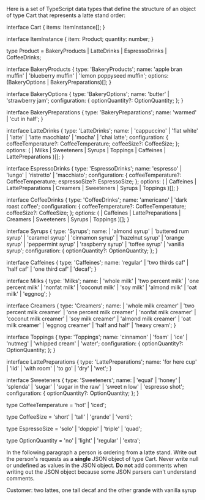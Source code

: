 Here is a set of TypeScript data types that define the structure of an object of type Cart that represents a latte stand order:

interface Cart {
  items: ItemInstance[];
}

interface ItemInstance {
  item: Product;
  quantity: number;
}

type Product = BakeryProducts | LatteDrinks | EspressoDrinks | CoffeeDrinks;

interface BakeryProducts {
  type: 'BakeryProducts';
  name: 'apple bran muffin' | 'blueberry muffin' | 'lemon poppyseed muffin';
  options: (BakeryOptions | BakeryPreparations)[];
}

interface BakeryOptions {
  type: 'BakeryOptions';
  name: 'butter' | 'strawberry jam';
  configuration: {
    optionQuantity?: OptionQuantity;
  };
}

interface BakeryPreparations {
  type: 'BakeryPreparations';
  name: 'warmed' | 'cut in half';
}

interface LatteDrinks {
  type: 'LatteDrinks';
  name:
    | 'cappuccino'
    | 'flat white'
    | 'latte'
    | 'latte macchiato'
    | 'mocha'
    | 'chai latte';
  configuration: {
    coffeeTemperature?: CoffeeTemperature;
    coffeeSize?: CoffeeSize;
  };
  options: (
    | Milks
    | Sweeteners
    | Syrups
    | Toppings
    | Caffeines
    | LattePreparations
  )[];
}

interface EspressoDrinks {
  type: 'EspressoDrinks';
  name: 'espresso' | 'lungo' | 'ristretto' | 'macchiato';
  configuration: {
    coffeeTemperature?: CoffeeTemperature;
    espressoSize?: EspressoSize;
  };
  options: (
    | Caffeines
    | LattePreparations
    | Creamers
    | Sweeteners
    | Syrups
    | Toppings
  )[];
}

interface CoffeeDrinks {
  type: 'CoffeeDrinks';
  name: 'americano' | 'dark roast coffee';
  configuration: {
    coffeeTemperature?: CoffeeTemperature;
    coffeeSize?: CoffeeSize;
  };
  options: (
    | Caffeines
    | LattePreparations
    | Creamers
    | Sweeteners
    | Syrups
    | Toppings
  )[];
}

interface Syrups {
  type: 'Syrups';
  name:
    | 'almond syrup'
    | 'buttered rum syrup'
    | 'caramel syrup'
    | 'cinnamon syrup'
    | 'hazelnut syrup'
    | 'orange syrup'
    | 'peppermint syrup'
    | 'raspberry syrup'
    | 'toffee syrup'
    | 'vanilla syrup';
  configuration: {
    optionQuantity?: OptionQuantity;
  };
}

interface Caffeines {
  type: 'Caffeines';
  name: 'regular' | 'two thirds caf' | 'half caf' | 'one third caf' | 'decaf';
}

interface Milks {
  type: 'Milks';
  name:
    | 'whole milk'
    | 'two percent milk'
    | 'one percent milk'
    | 'nonfat milk'
    | 'coconut milk'
    | 'soy milk'
    | 'almond milk'
    | 'oat milk'
    | 'eggnog';
}

interface Creamers {
  type: 'Creamers';
  name:
    | 'whole milk creamer'
    | 'two percent milk creamer'
    | 'one percent milk creamer'
    | 'nonfat milk creamer'
    | 'coconut milk creamer'
    | 'soy milk creamer'
    | 'almond milk creamer'
    | 'oat milk creamer'
    | 'eggnog creamer'
    | 'half and half'
    | 'heavy cream';
}

interface Toppings {
  type: 'Toppings';
  name: 'cinnamon' | 'foam' | 'ice' | 'nutmeg' | 'whipped cream' | 'water';
  configuration: {
    optionQuantity?: OptionQuantity;
  };
}

interface LattePreparations {
  type: 'LattePreparations';
  name: 'for here cup' | 'lid' | 'with room' | 'to go' | 'dry' | 'wet';
}

interface Sweeteners {
  type: 'Sweeteners';
  name:
    | 'equal'
    | 'honey'
    | 'splenda'
    | 'sugar'
    | 'sugar in the raw'
    | 'sweet n low'
    | 'espresso shot';
  configuration: {
    optionQuantity?: OptionQuantity;
  };
}

type CoffeeTemperature = 'hot' | 'iced';

type CoffeeSize = 'short' | 'tall' | 'grande' | 'venti';

type EspressoSize = 'solo' | 'doppio' | 'triple' | 'quad';

type OptionQuantity = 'no' | 'light' | 'regular' | 'extra';

In the following paragraph a person is ordering from a latte stand. Write out the person's requests as a **single** JSON object of type Cart. Never write null or undefined as values in the JSON object. **Do not** add comments when writing out the JSON object because some JSON parsers can't understand comments.

Customer: two lattes, one tall decaf and the other grande with vanilla syrup

